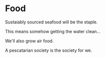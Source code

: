 # Food

Sustaiably sourced seafood will be the staple.

This means somehow getting the water clean...

We'll also grow air food.

A pescatarian society is the society for we.
